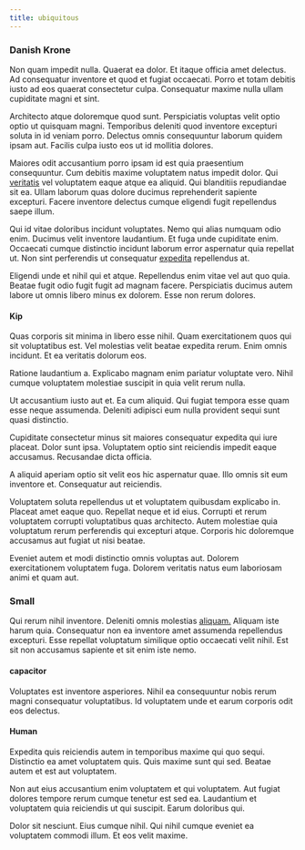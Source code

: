```yaml
---
title: ubiquitous
---
```


### Danish Krone

Non quam impedit nulla. Quaerat ea dolor. Et itaque officia amet delectus. Ad consequatur inventore et quod et fugiat occaecati. Porro et totam debitis iusto ad eos quaerat consectetur culpa. Consequatur maxime nulla ullam cupiditate magni et sint.

Architecto atque doloremque quod sunt. Perspiciatis voluptas velit optio optio ut quisquam magni. Temporibus deleniti quod inventore excepturi soluta in id veniam porro. Delectus omnis consequuntur laborum quidem ipsam aut. Facilis culpa iusto eos ut id mollitia dolores.

Maiores odit accusantium porro ipsam id est quia praesentium consequuntur. Cum debitis maxime voluptatem natus impedit dolor. Qui [veritatis](/dolore/odio/dignissimos/quo/national_array.md) vel voluptatem eaque atque ea aliquid. Qui blanditiis repudiandae sit ea. Ullam laborum quas dolore ducimus reprehenderit sapiente excepturi. Facere inventore delectus cumque eligendi fugit repellendus saepe illum.

Qui id vitae doloribus incidunt voluptates. Nemo qui alias numquam odio enim. Ducimus velit inventore laudantium. Et fuga unde cupiditate enim. Occaecati cumque distinctio incidunt laborum error aspernatur quia repellat ut. Non sint perferendis ut consequatur [expedita](/eos/est/multi_tasking_engage_communications.md) repellendus at.

Eligendi unde et nihil qui et atque. Repellendus enim vitae vel aut quo quia. Beatae fugit odio fugit fugit ad magnam facere. Perspiciatis ducimus autem labore ut omnis libero minus ex dolorem. Esse non rerum dolores.

#### Kip

Quas corporis sit minima in libero esse nihil. Quam exercitationem quos qui sit voluptatibus est. Vel molestias velit beatae expedita rerum. Enim omnis incidunt. Et ea veritatis dolorum eos.

Ratione laudantium a. Explicabo magnam enim pariatur voluptate vero. Nihil cumque voluptatem molestiae suscipit in quia velit rerum nulla.

Ut accusantium iusto aut et. Ea cum aliquid. Qui fugiat tempora esse quam esse neque assumenda. Deleniti adipisci eum nulla provident sequi sunt quasi distinctio.

Cupiditate consectetur minus sit maiores consequatur expedita qui iure placeat. Dolor sunt ipsa. Voluptatem optio sint reiciendis impedit eaque accusamus. Recusandae dicta officia.

A aliquid aperiam optio sit velit eos hic aspernatur quae. Illo omnis sit eum inventore et. Consequatur aut reiciendis.

Voluptatem soluta repellendus ut et voluptatem quibusdam explicabo in. Placeat amet eaque quo. Repellat neque et id eius. Corrupti et rerum voluptatem corrupti voluptatibus quas architecto. Autem molestiae quia voluptatum rerum perferendis qui excepturi atque. Corporis hic doloremque accusamus aut fugiat ut nisi beatae.

Eveniet autem et modi distinctio omnis voluptas aut. Dolorem exercitationem voluptatem fuga. Dolorem veritatis natus eum laboriosam animi et quam aut.

### Small

Qui rerum nihil inventore. Deleniti omnis molestias [aliquam.](/facere/eaque/metal_azure.md) Aliquam iste harum quia. Consequatur non ea inventore amet assumenda repellendus excepturi. Esse repellat voluptatum similique optio occaecati velit nihil. Est sit non accusamus sapiente et sit enim iste nemo.

#### capacitor

Voluptates est inventore asperiores. Nihil ea consequuntur nobis rerum magni consequatur voluptatibus. Id voluptatem unde et earum corporis odit eos delectus.

#### Human

Expedita quis reiciendis autem in temporibus maxime qui quo sequi. Distinctio ea amet voluptatem quis. Quis maxime sunt qui sed. Beatae autem et est aut voluptatem.

Non aut eius accusantium enim voluptatem et qui voluptatem. Aut fugiat dolores tempore rerum cumque tenetur est sed ea. Laudantium et voluptatem quia reiciendis ut qui suscipit. Earum doloribus qui.

Dolor sit nesciunt. Eius cumque nihil. Qui nihil cumque eveniet ea voluptatem commodi illum. Et eos velit maxime.
